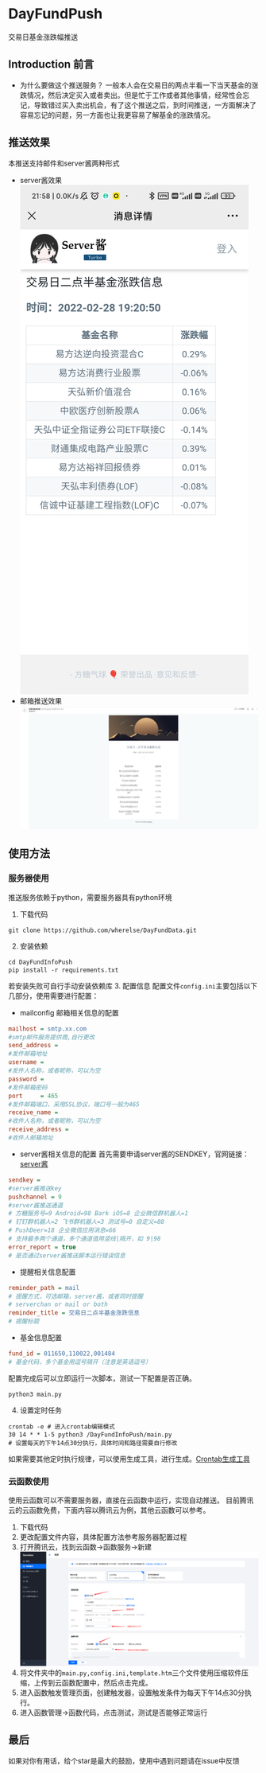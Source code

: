 # DayFundPush
交易日基金涨跌幅推送
## Introduction 前言
- 为什么要做这个推送服务？
一般本人会在交易日的两点半看一下当天基金的涨跌情况，然后决定买入或者卖出。但是忙于工作或者其他事情，经常性会忘记，导致错过买入卖出机会，有了这个推送之后，到时间推送，一方面解决了容易忘记的问题，另一方面也让我更容易了解基金的涨跌情况。

## 推送效果
本推送支持邮件和server酱两种形式
- server酱效果
![server酱效果](./images/serverchan_effect.jpg)
- 邮箱推送效果
![邮箱效果](./images/mail_effect.png)

## 使用方法
### 服务器使用
推送服务依赖于python，需要服务器具有python环境
1. 下载代码
```git
git clone https://github.com/wherelse/DayFundData.git
```
2. 安装依赖
```shell
cd DayFundInfoPush
pip install -r requirements.txt
```
若安装失败可自行手动安装依赖库
3. 配置信息
配置文件`config.ini`主要包括以下几部分，使用需要进行配置：
- mailconfig 邮箱相关信息的配置
```ini
mailhost = smtp.xx.com
#smtp邮件服务提供商,自行更改
send_address = 
#发件邮箱地址
username = 
#发件人名称，或者昵称，可以为空
password = 
#发件邮箱密码
port     = 465
#发件邮箱端口，采用SSL协议，端口号一般为465
receive_name = 
#收件人名称，或者昵称，可以为空
receive_address =
#收件人邮箱地址 
```
- server酱相关信息的配置
首先需要申请server酱的SENDKEY，官网链接：[server酱](https://sct.ftqq.com/)
```ini
sendkey = 
#server酱推送key
pushchannel = 9
#server酱推送通道
# 方糖服务号=9 Android=98 Bark iOS=8 企业微信群机器人=1 
# 钉钉群机器人=2 飞书群机器人=3 测试号=0 自定义=88 
# PushDeer=18 企业微信应用消息=66
# 支持最多两个通道，多个通道值用竖线|隔开，如 9|98
error_report = true
# 是否通过server酱推送脚本运行错误信息
```

- 提醒相关信息配置
```ini
reminder_path = mail
# 提醒方式，可选邮箱，server酱，或者同时提醒
# serverchan or mail or both
reminder_title = 交易日二点半基金涨跌信息
# 提醒标题
```

- 基金信息配置
```ini
fund_id = 011650,110022,001484 
# 基金代码，多个基金用逗号隔开（注意是英语逗号）
```
配置完成后可以立即运行一次脚本，测试一下配置是否正确。
```shell
python3 main.py
```
4. 设置定时任务
```shell
crontab -e # 进入crontab编辑模式
30 14 * * 1-5 python3 /DayFundInfoPush/main.py 
# 设置每天的下午14点30分执行，具体时间和路径需要自行修改
```
如果需要其他定时执行规律，可以使用生成工具，进行生成。[Crontab生成工具](https://www.toolnb.com/tools/croncreate.html)

### 云函数使用
使用云函数可以不需要服务器，直接在云函数中运行，实现自动推送。
目前腾讯云的云函数免费，下面内容以腾讯云为例，其他云函数可以参考。
1. 下载代码
2. 更改配置文件内容，具体配置方法参考服务器配置过程
3. 打开腾讯云，找到云函数->函数服务->新建
![](./images/tencentconfig.png)
4. 将文件夹中的`main.py,config.ini,template.htm`三个文件使用压缩软件压缩，上传到云函数配置中，然后点击完成。
5. 进入函数触发管理页面，创建触发器，设置触发条件为每天下午14点30分执行。
6. 进入函数管理->函数代码，点击测试，测试是否能够正常运行

## 最后
如果对你有用话，给个star是最大的鼓励，使用中遇到问题请在issue中反馈
